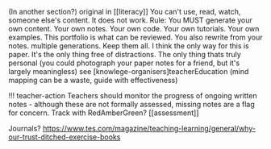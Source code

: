 
(In another section?)
original in [[literacy]]
You can't use, read, watch, someone else's content. It does not work.
Rule: You MUST generate your own content. Your own notes. Your own code. Your own tutorials. Your own examples. This portfolio is what can be reviewed. You also rewrite from your notes. multiple generations. Keep them all.
I think the only way for this is paper. It's the only thing free of distractions. The only thing thats truly personal (you could photograph your paper notes for a friend, but it's largely meaningless)
see [knowlege-organisers]teacherEducation (mind mapping can be a waste, guide with effectiveness)

!!! teacher-action
Teachers should monitor the progress of ongoing written notes - although these are not formally assessed, missing notes are a flag for concern. Track with RedAmberGreen?
[[assessment]]



Journals?
https://www.tes.com/magazine/teaching-learning/general/why-our-trust-ditched-exercise-books